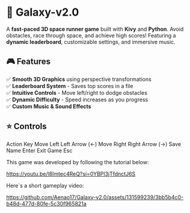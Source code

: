 # 🚀 Galaxy-v2.0  

A **fast-paced 3D space runner game** built with **Kivy** and **Python**. Avoid obstacles, race through space, and achieve high scores! Featuring a **dynamic leaderboard**, customizable settings, and immersive music.

## 🎮 Features  
✅ **Smooth 3D Graphics** using perspective transformations  
✅ **Leaderboard System** - Saves top scores in a file  
✅ **Intuitive Controls** - Move left/right to dodge obstacles  
✅ **Dynamic Difficulty** - Speed increases as you progress  
✅ **Custom Music & Sound Effects**  

## ⭐ Controls
  Action	       Key
Move Left	       Left Arrow (←)
Move Right	     Right Arrow (→)
Save Name	       Enter
Exit Game	       Esc

This game was developed by following the tutorial below:

https://youtu.be/l8Imtec4ReQ?si=0YBPl3jTfdnctJ6S

Here`s a short gameplay video:

https://github.com/Aenao17/Galaxy-v2.0/assets/131599239/3bb5b4c0-b48d-477d-80fe-5c30f965821a
